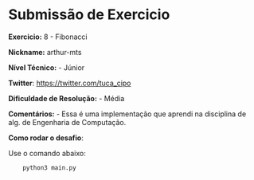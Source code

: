 # Submissão de Exercicio

**Exercicio:** 8 - Fibonacci

**Nickname:** arthur-mts 

**Nível Técnico:** - Júnior

**Twitter**: https://twitter.com/tuca_cipo

**Dificuldade de Resolução:** - Média

**Comentários:** - Essa é uma implementação que aprendi na disciplina de alg. de Engenharia de Computação.

**Como rodar o desafio**:

Use o comando abaixo:

```bash
	python3 main.py	
```
